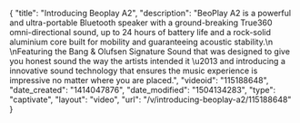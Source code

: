 {
    "title": "Introducing Beoplay A2",
    "description": "BeoPlay A2 is a powerful and ultra-portable Bluetooth speaker with a ground-breaking True360 omni-directional sound, up to 24 hours of battery life and a rock-solid aluminium core built for mobility and guaranteeing acoustic stability.\n \nFeaturing the Bang & Olufsen Signature Sound that was designed to give you honest sound the way the artists intended it \u2013 and introducing a innovative sound technology that ensures the music experience is impressive no matter where you are placed.",
    "videoid": "115188648",
    "date_created": "1414047876",
    "date_modified": "1504134283",
    "type": "captivate",
    "layout": "video",
    "url": "\/v\/introducing-beoplay-a2\/115188648"
}